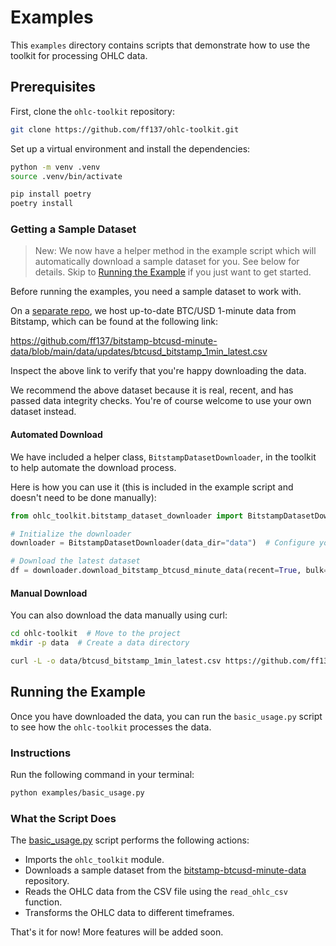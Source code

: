# Examples

This `examples` directory contains scripts that demonstrate
how to use the toolkit for processing OHLC data.

## Prerequisites

First, clone the `ohlc-toolkit` repository:

```bash
git clone https://github.com/ff137/ohlc-toolkit.git
```

Set up a virtual environment and install the dependencies:

```bash
python -m venv .venv
source .venv/bin/activate

pip install poetry
poetry install
```

### Getting a Sample Dataset

> New: We now have a helper method in the example script which will automatically download a sample dataset for you.
> See below for details. Skip to [Running the Example](#running-the-example) if you just want to get started.

Before running the examples, you need a sample dataset to work with.

On a [separate repo](https://github.com/ff137/bitstamp-btcusd-minute-data), we host up-to-date BTC/USD 1-minute data from Bitstamp,
which can be found at the following link:

<https://github.com/ff137/bitstamp-btcusd-minute-data/blob/main/data/updates/btcusd_bitstamp_1min_latest.csv>

Inspect the above link to verify that you're happy downloading the data.

We recommend the above dataset because it is real, recent, and has passed
data integrity checks. You're of course welcome to use your own dataset instead.

#### Automated Download

We have included a helper class, `BitstampDatasetDownloader`, in the toolkit to help automate the download process.

Here is how you can use it (this is included in the example script and doesn't need to be done manually):

```python
from ohlc_toolkit.bitstamp_dataset_downloader import BitstampDatasetDownloader

# Initialize the downloader
downloader = BitstampDatasetDownloader(data_dir="data")  # Configure your desired output directory

# Download the latest dataset
df = downloader.download_bitstamp_btcusd_minute_data(recent=True, bulk=False)  # Set bulk to True to also download the full historical dataset (~90MB)
```

#### Manual Download

You can also download the data manually using curl:

```bash
cd ohlc-toolkit  # Move to the project
mkdir -p data  # Create a data directory

curl -L -o data/btcusd_bitstamp_1min_latest.csv https://github.com/ff137/bitstamp-btcusd-minute-data/raw/main/data/updates/btcusd_bitstamp_1min_latest.csv
```

## Running the Example

Once you have downloaded the data, you can run the `basic_usage.py` script
to see how the `ohlc-toolkit` processes the data.

### Instructions

Run the following command in your terminal:

```bash
python examples/basic_usage.py
```

### What the Script Does

The [basic_usage.py](basic_usage.py) script performs the following actions:

- Imports the `ohlc_toolkit` module.
- Downloads a sample dataset from the [bitstamp-btcusd-minute-data](https://github.com/ff137/bitstamp-btcusd-minute-data) repository.
- Reads the OHLC data from the CSV file using the `read_ohlc_csv` function.
- Transforms the OHLC data to different timeframes.

That's it for now! More features will be added soon.
